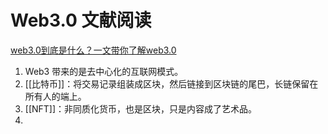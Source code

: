 # Web3.0 文献阅读
[web3.0到底是什么？一文带你了解web3.0](https://www.woshipm.com/it/5442018.html)
1. Web3 带来的是去中心化的互联网模式。
2. [[比特币]]：将交易记录组装成区块，然后链接到区块链的尾巴，长链保留在所有人的端上。
3. [[NFT]]：非同质化货币，也是区块，只是内容成了艺术品。
4. 


